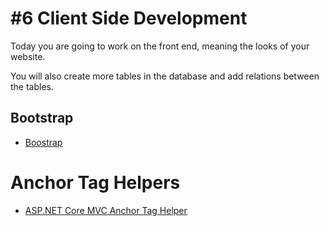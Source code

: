 # #6 Client Side Development

Today you are going to work on the front end, meaning the looks of your website.

You will also create more tables in the database and add relations between the tables.


## Bootstrap

* [Boostrap](http://getbootstrap.com/)



# Anchor Tag Helpers
* [ASP.NET Core MVC Anchor Tag Helper](http://www.davepaquette.com/archive/2015/06/01/mvc-6-anchor-tag-helper.aspx)

